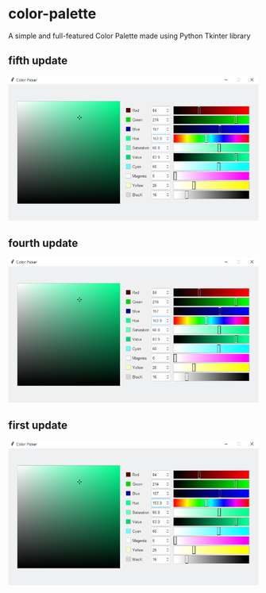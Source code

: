 # color-palette
A simple and full-featured Color Palette made using Python Tkinter library

## fifth update
![color-picker](https://github.com/melvinchia3636/color-palette/blob/836bd27a5c779c6f5822634e7a0f00b185aa070c/color%20picker.png)

## fourth update
![color-picker](https://github.com/melvinchia3636/color-palette/blob/693c8086fdde35081594c98628f338d893c1ba7b/color%20picker.png)

## first update
![color-picker](https://github.com/melvinchia3636/color-palette/blob/9049b0189e261e110cf843fd3282402a21fa8fca/color%20picker.png)
